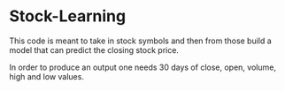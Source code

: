 # Stock-Learning
This code is meant to take in stock symbols and then from those build a model that can predict the closing stock price. 

In order to produce an output one needs 30 days of close, open, volume, high and low values. 